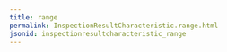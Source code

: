 ```yaml
---
title: range
permalink: InspectionResultCharacteristic.range.html
jsonid: inspectionresultcharacteristic_range
---
```

